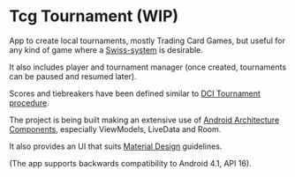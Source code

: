 # Tcg Tournament (WIP)
App to create local tournaments, mostly Trading Card Games, but useful for any kind of game where a [Swiss-system](https://en.wikipedia.org/wiki/Swiss-system_tournament) is desirable.</br>

It also includes player and tournament manager (once created, tournaments can be paused and resumed later).</br>

Scores and tiebreakers have been defined similar to [DCI Tournament procedure](https://drive.google.com/file/d/19_tnxziZ9rvoh6h5D9F9B125p8m8c9OI/view?usp=sharing).</br>

The project is being built making an extensive use of [Android Architecture Components](https://developer.android.com/topic/libraries/architecture), especially ViewModels, LiveData and Room.</br>

It also provides an UI that suits [Material Design](https://material.io/design) guidelines.</br>

(The app supports backwards compatibility to Android 4.1, API 16).
